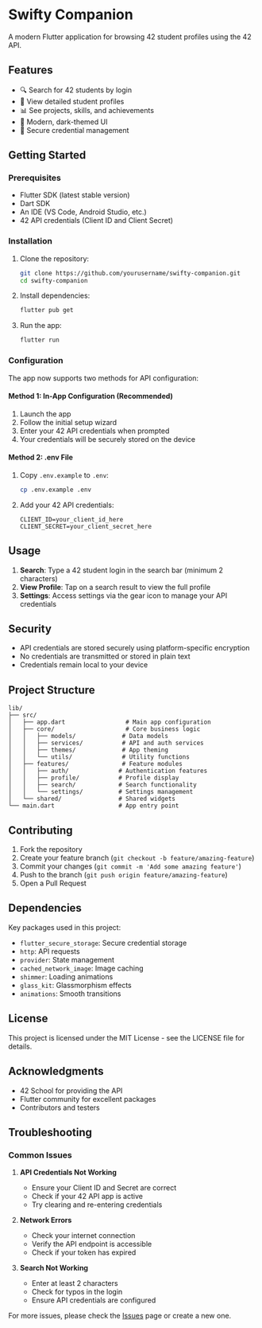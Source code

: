 # Swifty Companion

A modern Flutter application for browsing 42 student profiles using the 42 API.

## Features

- 🔍 Search for 42 students by login
- 👤 View detailed student profiles
- 📊 See projects, skills, and achievements
- 🎨 Modern, dark-themed UI
- 🔐 Secure credential management

## Getting Started

### Prerequisites

- Flutter SDK (latest stable version)
- Dart SDK
- An IDE (VS Code, Android Studio, etc.)
- 42 API credentials (Client ID and Client Secret)

### Installation

1. Clone the repository:
   ```bash
   git clone https://github.com/yourusername/swifty-companion.git
   cd swifty-companion
   ```

2. Install dependencies:
   ```bash
   flutter pub get
   ```

3. Run the app:
   ```bash
   flutter run
   ```

### Configuration

The app now supports two methods for API configuration:

#### Method 1: In-App Configuration (Recommended)

1. Launch the app
2. Follow the initial setup wizard
3. Enter your 42 API credentials when prompted
4. Your credentials will be securely stored on the device

#### Method 2: .env File

1. Copy `.env.example` to `.env`:
   ```bash
   cp .env.example .env
   ```

2. Add your 42 API credentials:
   ```
   CLIENT_ID=your_client_id_here
   CLIENT_SECRET=your_client_secret_here
   ```

## Usage

1. **Search**: Type a 42 student login in the search bar (minimum 2 characters)
2. **View Profile**: Tap on a search result to view the full profile
3. **Settings**: Access settings via the gear icon to manage your API credentials

## Security

- API credentials are stored securely using platform-specific encryption
- No credentials are transmitted or stored in plain text
- Credentials remain local to your device

## Project Structure

```
lib/
├── src/
│   ├── app.dart                 # Main app configuration
│   ├── core/                    # Core business logic
│   │   ├── models/             # Data models
│   │   ├── services/           # API and auth services
│   │   ├── themes/             # App theming
│   │   └── utils/              # Utility functions
│   ├── features/               # Feature modules
│   │   ├── auth/              # Authentication features
│   │   ├── profile/           # Profile display
│   │   ├── search/            # Search functionality
│   │   └── settings/          # Settings management
│   └── shared/                # Shared widgets
└── main.dart                  # App entry point
```

## Contributing

1. Fork the repository
2. Create your feature branch (`git checkout -b feature/amazing-feature`)
3. Commit your changes (`git commit -m 'Add some amazing feature'`)
4. Push to the branch (`git push origin feature/amazing-feature`)
5. Open a Pull Request

## Dependencies

Key packages used in this project:

- `flutter_secure_storage`: Secure credential storage
- `http`: API requests
- `provider`: State management
- `cached_network_image`: Image caching
- `shimmer`: Loading animations
- `glass_kit`: Glassmorphism effects
- `animations`: Smooth transitions

## License

This project is licensed under the MIT License - see the LICENSE file for details.

## Acknowledgments

- 42 School for providing the API
- Flutter community for excellent packages
- Contributors and testers

## Troubleshooting

### Common Issues

1. **API Credentials Not Working**
   - Ensure your Client ID and Secret are correct
   - Check if your 42 API app is active
   - Try clearing and re-entering credentials

2. **Network Errors**
   - Check your internet connection
   - Verify the API endpoint is accessible
   - Check if your token has expired

3. **Search Not Working**
   - Enter at least 2 characters
   - Check for typos in the login
   - Ensure API credentials are configured

For more issues, please check the [Issues](https://github.com/yourusername/swifty-companion/issues) page or create a new one.
